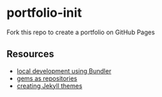 # portfolio-init
Fork this repo to create a portfolio on GitHub Pages

## Resources

* [local development using Bundler](https://jekyllrb.com/tutorials/using-jekyll-with-bundler/)
* [gems as repositories](https://bundler.io/guides/git.html#local-git-repos)
* [creating Jekyll themes](https://jekyllrb.com/docs/themes/)

